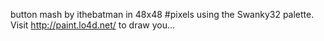 button mash by ithebatman in 48x48 #pixels using the Swanky32 palette. Visit http://paint.lo4d.net/ to draw you... 